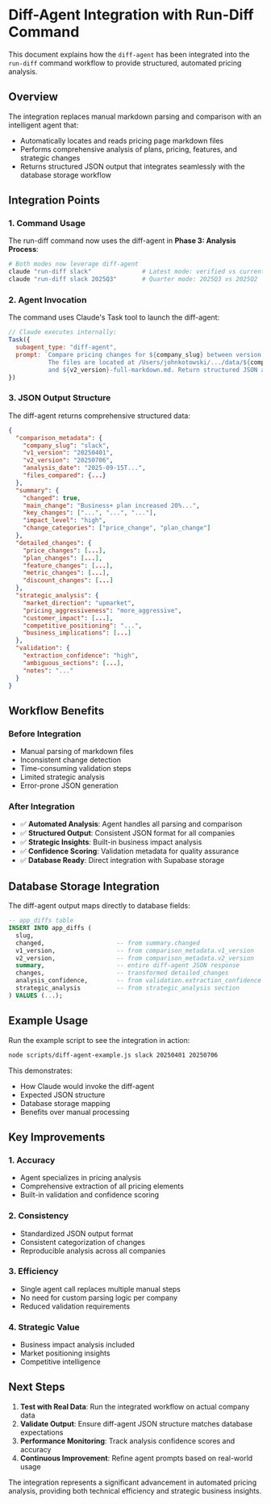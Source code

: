 # Diff-Agent Integration with Run-Diff Command

This document explains how the `diff-agent` has been integrated into the `run-diff` command workflow to provide structured, automated pricing analysis.

## Overview

The integration replaces manual markdown parsing and comparison with an intelligent agent that:
- Automatically locates and reads pricing page markdown files
- Performs comprehensive analysis of plans, pricing, features, and strategic changes
- Returns structured JSON output that integrates seamlessly with the database storage workflow

## Integration Points

### 1. Command Usage
The run-diff command now uses the diff-agent in **Phase 3: Analysis Process**:

```bash
# Both modes now leverage diff-agent
claude "run-diff slack"              # Latest mode: verified vs current quarter
claude "run-diff slack 2025Q3"       # Quarter mode: 2025Q3 vs 2025Q2
```

### 2. Agent Invocation
The command uses Claude's Task tool to launch the diff-agent:

```javascript
// Claude executes internally:
Task({
  subagent_type: "diff-agent",
  prompt: `Compare pricing changes for ${company_slug} between version ${v1_version} and version ${v2_version}.
           The files are located at /Users/johnkotowski/.../data/${company_slug}/${v1_version}-full-markdown.md
           and ${v2_version}-full-markdown.md. Return structured JSON analysis.`
})
```

### 3. JSON Output Structure
The diff-agent returns comprehensive structured data:

```json
{
  "comparison_metadata": {
    "company_slug": "slack",
    "v1_version": "20250401",
    "v2_version": "20250706",
    "analysis_date": "2025-09-15T...",
    "files_compared": {...}
  },
  "summary": {
    "changed": true,
    "main_change": "Business+ plan increased 20%...",
    "key_changes": ["...", "...", "..."],
    "impact_level": "high",
    "change_categories": ["price_change", "plan_change"]
  },
  "detailed_changes": {
    "price_changes": [...],
    "plan_changes": [...],
    "feature_changes": [...],
    "metric_changes": [...],
    "discount_changes": [...]
  },
  "strategic_analysis": {
    "market_direction": "upmarket",
    "pricing_aggressiveness": "more_aggressive",
    "customer_impact": [...],
    "competitive_positioning": "...",
    "business_implications": [...]
  },
  "validation": {
    "extraction_confidence": "high",
    "ambiguous_sections": [...],
    "notes": "..."
  }
}
```

## Workflow Benefits

### Before Integration
- Manual parsing of markdown files
- Inconsistent change detection
- Time-consuming validation steps
- Limited strategic analysis
- Error-prone JSON generation

### After Integration
- ✅ **Automated Analysis**: Agent handles all parsing and comparison
- ✅ **Structured Output**: Consistent JSON format for all companies
- ✅ **Strategic Insights**: Built-in business impact analysis
- ✅ **Confidence Scoring**: Validation metadata for quality assurance
- ✅ **Database Ready**: Direct integration with Supabase storage

## Database Storage Integration

The diff-agent output maps directly to database fields:

```sql
-- app_diffs table
INSERT INTO app_diffs (
  slug,
  changed,                    -- from summary.changed
  v1_version,                 -- from comparison_metadata.v1_version
  v2_version,                 -- from comparison_metadata.v2_version
  summary,                    -- entire diff-agent JSON response
  changes,                    -- transformed detailed_changes
  analysis_confidence,        -- from validation.extraction_confidence
  strategic_analysis          -- from strategic_analysis section
) VALUES (...);
```

## Example Usage

Run the example script to see the integration in action:

```bash
node scripts/diff-agent-example.js slack 20250401 20250706
```

This demonstrates:
- How Claude would invoke the diff-agent
- Expected JSON structure
- Database storage mapping
- Benefits over manual processing

## Key Improvements

### 1. **Accuracy**
- Agent specializes in pricing analysis
- Comprehensive extraction of all pricing elements
- Built-in validation and confidence scoring

### 2. **Consistency**
- Standardized JSON output format
- Consistent categorization of changes
- Reproducible analysis across all companies

### 3. **Efficiency**
- Single agent call replaces multiple manual steps
- No need for custom parsing logic per company
- Reduced validation requirements

### 4. **Strategic Value**
- Business impact analysis included
- Market positioning insights
- Competitive intelligence

## Next Steps

1. **Test with Real Data**: Run the integrated workflow on actual company data
2. **Validate Output**: Ensure diff-agent JSON structure matches database expectations
3. **Performance Monitoring**: Track analysis confidence scores and accuracy
4. **Continuous Improvement**: Refine agent prompts based on real-world usage

The integration represents a significant advancement in automated pricing analysis, providing both technical efficiency and strategic business insights.